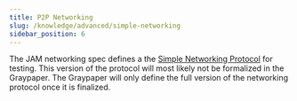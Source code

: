 ```yaml
---
title: P2P Networking
slug: /knowledge/advanced/simple-networking
sidebar_position: 6
---
```


The JAM networking spec defines a the [Simple Networking Protocol](/knowledge/simple-networking/spec.md) for testing. This version of the protocol will most likely not be formalized in the Graypaper. The Graypaper will only define the full version of the networking protocol once it is finalized.
